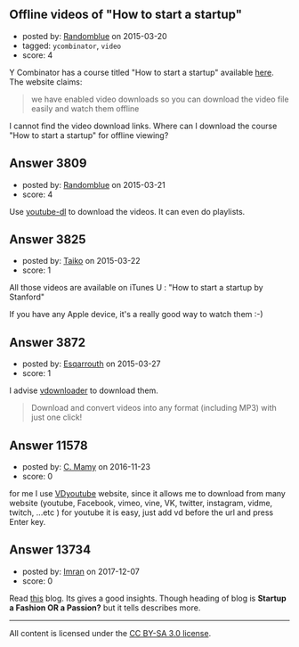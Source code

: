 ## Offline videos of "How to start a startup"

- posted by: [Randomblue](https://stackexchange.com/users/363551/randomblue) on 2015-03-20
- tagged: `ycombinator`, `video`
- score: 4

<p>Y Combinator has a course titled "How to start a startup" available <a href="https://startupclass.co/" rel="nofollow">here</a>. The website claims:</p>

<blockquote>
  <p>we have enabled video downloads so you can download the video file easily and watch them offline</p>
</blockquote>

<p>I cannot find the video download links. Where can I download the course "How to start a startup" for offline viewing?</p>



## Answer 3809

- posted by: [Randomblue](https://stackexchange.com/users/363551/randomblue) on 2015-03-21
- score: 4

<p>Use <a href="http://rg3.github.io/youtube-dl/" rel="nofollow">youtube-dl</a> to download the videos. It can even do playlists.</p>



## Answer 3825

- posted by: [Taiko](https://stackexchange.com/users/334941/taiko) on 2015-03-22
- score: 1

<p>All those videos are available on iTunes U : "How to start a startup by Stanford"</p>

<p>If you have any Apple device, it's a really good way to watch them :-)</p>



## Answer 3872

- posted by: [Esqarrouth](https://stackexchange.com/users/3055586/esqarrouth) on 2015-03-27
- score: 1

<p>I advise <a href="http://vdownloader.com/" rel="nofollow">vdownloader</a> to download them.   </p>

<blockquote>
  <p>Download and convert videos into any format (including MP3) with just
  one click!</p>
</blockquote>



## Answer 11578

- posted by: [C. Mamy](https://stackexchange.com/users/9709062/c-mamy) on 2016-11-23
- score: 0

<p>for me I use <a href="https://www.vdyoutube.com" rel="nofollow noreferrer">VDyoutube</a> website, since it allows me to download from many website (youtube, Facebook, vimeo, vine, VK, twitter, instagram, vidme, twitch, ...etc )
for youtube it is easy, just add vd before the url and press Enter key.</p>



## Answer 13734

- posted by: [Imran](https://stackexchange.com/users/6976570/imran) on 2017-12-07
- score: 0

<p>Read <a href="https://howtocrackaninterview.blogspot.in/2016/10/startup-fashion-or-passion.html" rel="nofollow noreferrer">this</a> blog. Its gives a good insights.
Though heading of blog is <strong>Startup a Fashion OR a Passion?</strong> but it tells describes more.</p>




---

All content is licensed under the [CC BY-SA 3.0 license](https://creativecommons.org/licenses/by-sa/3.0/).

